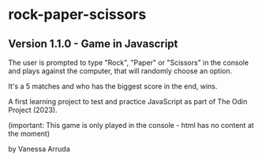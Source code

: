 # rock-paper-scissors
## Version 1.1.0 - Game in Javascript

The user is prompted to type "Rock", "Paper" or "Scissors" in the console
and plays against the computer, that will randomly choose an option.

It's a 5 matches and who has the biggest score in the end, wins.

A first learning project to test and practice JavaScript
as part of The Odin Project (2023).

(important: This game is only played in the console - html has no content at the moment)

by Vanessa Arruda